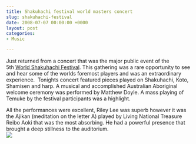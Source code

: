 ```yaml
---
title: Shakuhachi festival world masters concert
slug: shakuhachi-festival
date: 2008-07-07 00:00:00 +0000
layout: post
categories: 
- Music

---
```

Just returned from a concert that was the major public event of the 5th&#xa0;[World Shakuhachi Festival][worldshakuhachifestival08]. This gathering was a rare opportunity to see and hear some of the worlds foremost players and was an extraordinary experience. &#xa0;Tonights concert featured pieces played on Shakuhachi, Koto, Shamisen and harp. A musical and accomplished Australian Aboriginal welcome ceremony was performed by Matthew Doyle. A mass playing of Temuke by the festival participants was a highlight. 

All the performances were excellent, Riley Lee was superb however it was the Ajikan (meditation on the letter A) played by Living National Treasure Reibo Aoki that was the most absorbing. He had a powerful presence that brought a deep stillness to the auditorium.  
![][williampickup]

[williampickup]: /assets/images/2014/01/8081941458.jpg
[worldshakuhachifestival08]: http://www.worldshakuhachifestival08.com/
